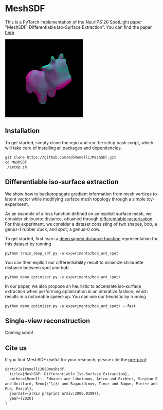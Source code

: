 # MeshSDF

This is a PyTorch implementation of the NeurIPS'20 SpotLight paper "MeshSDF: Differentiable Iso-Surface Extraction". You can find the paper [here](https://arxiv.org/abs/2006.03997). 

![](experiments/bob_and_spot/Optimizations/movie.gif)

## Installation

To get started, simply clone the repo and run the setup bash script, which will take care of installing all packages and dependencies. 

```
git clone https://github.com/edoRemelli/MeshSDF.git
cd MeshSDF
./setup.sh
```

## Differentiable iso-surface extraction

We show how to backpropagate gradient information from mesh
vertices to latent vector while modifying surface mesh topology through a simple toy-experiment.

As an example of a loss function defined on an explicit surface mesh, we consider shilouette
distance, obtained through [differentiable rasterization](https://hiroharu-kato.com/publication/neural_renderer/).
For this experiment, we consider a dataset consisting of two shapes, bob, a genus-1 rubber duck, and spot, a genus-0 cow.

To get started, first learn a [deep signed distance function](https://openaccess.thecvf.com/content_CVPR_2019/html/Park_DeepSDF_Learning_Continuous_Signed_Distance_Functions_for_Shape_Representation_CVPR_2019_paper.html) representation for this dataset by running

```
python train_deep_sdf.py -e experiments/bob_and_spot
```

You can then explloit our differentiability result to minimize shilouette distance between spot and bob

```
python demo_optimizer.py -e experiments/bob_and_spot/
```

In our paper, we also propose an heuristic to accelerate iso-surface extraction when performing optimization in an interative fashion, which results in a noticeable speed-up. You can use our heuristic by running

```
python demo_optimizer.py -e experiments/bob_and_spot/ --fast
```

## Single-view reconstruction 

Coming soon!

## Cite us

If you find MeshSDF useful for your research, please cite the
[pre-print](https://arxiv.org/abs/2006.03997):
```
@article{remelli2020meshsdf,
  title={MeshSDF: Differentiable Iso-Surface Extraction},
  author={Remelli, Edoardo and Lukoianov, Artem and Richter, Stephan R and Guillard, Beno{\^\i}t and Bagautdinov, Timur and Baque, Pierre and Fua, Pascal},
  journal={arXiv preprint arXiv:2006.03997},
  year={2020}
}
```
